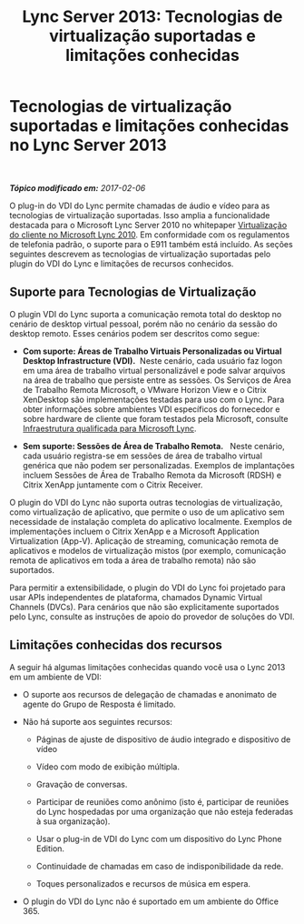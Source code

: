 ﻿---
title: 'Lync Server 2013: Tecnologias de virtualização suportadas e limitações conhecidas'
TOCTitle: Tecnologias de virtualização suportadas e limitações conhecidas
ms:assetid: 6d3d749d-e840-4c05-afae-d6e69e7616aa
ms:mtpsurl: https://technet.microsoft.com/pt-br/library/JJ204982(v=OCS.15)
ms:contentKeyID: 49307040
ms.date: 02/07/2017
mtps_version: v=OCS.15
ms.translationtype: HT
---

# Tecnologias de virtualização suportadas e limitações conhecidas no Lync Server 2013

 

_**Tópico modificado em:** 2017-02-06_

O plug-in do VDI do Lync permite chamadas de áudio e vídeo para as tecnologias de virtualização suportadas. Isso amplia a funcionalidade destacada para o Microsoft Lync Server 2010 no whitepaper [Virtualização do cliente no Microsoft Lync 2010](http://go.microsoft.com/fwlink/?linkid=330447). Em conformidade com os regulamentos de telefonia padrão, o suporte para o E911 também está incluído. As seções seguintes descrevem as tecnologias de virtualização suportadas pelo plugin do VDI do Lync e limitações de recursos conhecidos.

## Suporte para Tecnologias de Virtualização

O plugin VDI do Lync suporta a comunicação remota total do desktop no cenário de desktop virtual pessoal, porém não no cenário da sessão do desktop remoto. Esses cenários podem ser descritos como segue:

  - **Com suporte: Áreas de Trabalho Virtuais Personalizadas ou Virtual Desktop Infrastructure (VDI).**  Neste cenário, cada usuário faz logon em uma área de trabalho virtual personalizável e pode salvar arquivos na área de trabalho que persiste entre as sessões. Os Serviços de Área de Trabalho Remota Microsoft, o VMware Horizon View e o Citrix XenDesktop são implementações testadas para uso com o Lync. Para obter informações sobre ambientes VDI específicos do fornecedor e sobre hardware de cliente que foram testados pela Microsoft, consulte [Infraestrutura qualificada para Microsoft Lync](http://go.microsoft.com/fwlink/?linkid=313435).

  - **Sem suporte: Sessões de Área de Trabalho Remota.**   Neste cenário, cada usuário registra-se em sessões de área de trabalho virtual genérica que não podem ser personalizadas. Exemplos de implantações incluem Sessões de Área de Trabalho Remota da Microsoft (RDSH) e Citrix XenApp juntamente com o Citrix Receiver.

O plugin do VDI do Lync não suporta outras tecnologias de virtualização, como virtualização de aplicativo, que permite o uso de um aplicativo sem necessidade de instalação completa do aplicativo localmente. Exemplos de implementações incluem o Citrix XenApp e a Microsoft Application Virtualization (App-V). Aplicação de streaming, comunicação remota de aplicativos e modelos de virtualização mistos (por exemplo, comunicação remota de aplicativos em toda a área de trabalho remota) não são suportados.

Para permitir a extensibilidade, o plugin do VDI do Lync foi projetado para usar APIs independentes de plataforma, chamados Dynamic Virtual Channels (DVCs). Para cenários que não são explicitamente suportados pelo Lync, consulte as instruções de apoio do provedor de soluções do VDI.

## Limitações conhecidas dos recursos

A seguir há algumas limitações conhecidas quando você usa o Lync 2013 em um ambiente de VDI:

  - O suporte aos recursos de delegação de chamadas e anonimato de agente do Grupo de Resposta é limitado.

  - Não há suporte aos seguintes recursos:
    
      - Páginas de ajuste de dispositivo de áudio integrado e dispositivo de vídeo
    
      - Vídeo com modo de exibição múltipla.
    
      - Gravação de conversas.
    
      - Participar de reuniões como anônimo (isto é, participar de reuniões do Lync hospedadas por uma organização que não esteja federadas à sua organização).
    
      - Usar o plug-in de VDI do Lync com um dispositivo do Lync Phone Edition.
    
      - Continuidade de chamadas em caso de indisponibilidade da rede.
    
      - Toques personalizados e recursos de música em espera.

  - O plugin do VDI do Lync não é suportado em um ambiente do Office 365.

